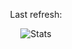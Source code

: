<p align="center">
  Last refresh:
  <b><!--TIMESTAMP--></b>
</p>
<p align="center">
  <img alt="Stats" src="https://github-readme-stats.vercel.app/api?username=Joren-vanGoethem&show_icons=true&title_color=fff&icon_color=ffff00&text_color=ccc&bg_color=222">
  <imh alt="most used languages" src="https://github-readme-stats.vercel.app/api/top-langs/?username=zjeffer&layout=compact&theme=nord&langs_count=8&hide=html"
</p>

